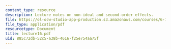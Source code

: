 ```yaml
---
content_type: resource
description: Lecture notes on non-ideal and second-order effects.
file: https://ol-ocw-studio-app-production.s3.amazonaws.com/courses/6-720j-integrated-microelectronic-devices-spring-2007/885c72db52c5a38b4616f25e754aa75f_lecture16.pdf
file_type: application/pdf
resourcetype: Document
title: lecture16.pdf
uid: 885c72db-52c5-a38b-4616-f25e754aa75f
---
```

